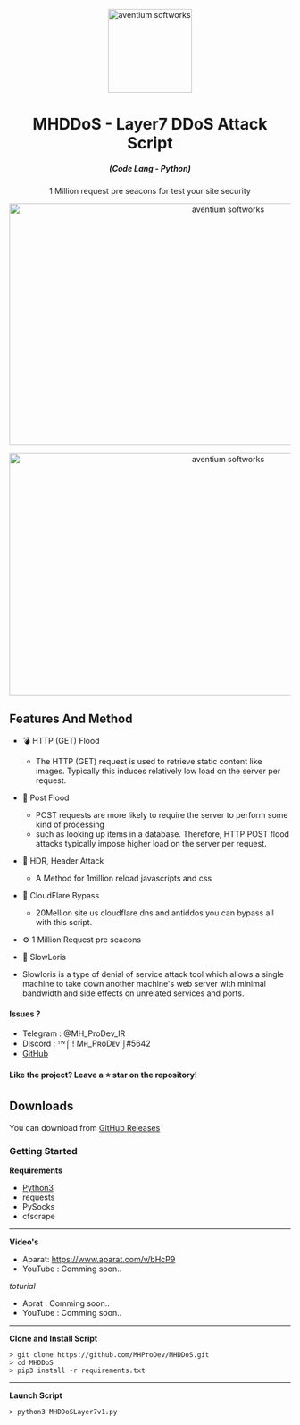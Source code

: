 <p align="center"><img src="./screenshot/logo.ico" width="150px" height="150px" alt="aventium softworks"></p>

<h1 align="center">MHDDoS - Layer7 DDoS Attack Script</h1>

<em><h5 align="center">(Code Lang - Python)</h5></em>


<p align="center">1 Million request pre seacons for test your site security</p>

<p align="center"><img src="https://i.imgur.com/Mo99oLm.png" width="768" height="433" alt="aventium softworks"></p>
<p align="center"><img src="https://i.imgur.com/aNrHJcA.png" width="768" height="433" alt="aventium softworks"></p>

## Features And Method

* 💣 HTTP (GET) Flood
  * The HTTP (GET) request is used to retrieve static content like images. Typically this induces relatively low load on the server per request.
  
* 🔪 Post Flood
  * POST requests are more likely to require the server to perform some kind of processing
  * such as looking up items in a database. Therefore, HTTP POST flood attacks typically impose higher load on the server per request.
  
* 🏹 HDR, Header Attack
  * A Method for 1million reload javascripts and css 
  
* 🧨 CloudFlare Bypass
  * 20Mellion site us cloudflare dns and antiddos you can bypass all with this script.
  
* ⚙️ 1 Million Request pre seacons

* 🎩 SlowLoris
 * Slowloris is a type of denial of service attack tool which allows a single machine to take down another machine's web server with minimal bandwidth and side effects on unrelated services and ports.

#### Issues ? 
 * Telegram : @MH_ProDev_IR
 * Discord : ᵀᵂ⌠ ! Mʜ_PʀᴏDᴇᴠ ⌡#5642
 * [GitHub][github]
#### Like the project? Leave a ⭐ star on the repository!

## Downloads

You can download from [GitHub Releases](https://github.com/MHProDev/MHDDoS/releases)

### Getting Started

**Requirements**

* [Python3][python3]
* requests
* PySocks
* cfscrape

---

**Video's**

* Aparat: https://www.aparat.com/v/bHcP9
* YouTube : Comming soon..

*toturial*

* Aprat : Comming soon..
* YouTube : Comming soon..

---

**Clone and Install Script**

```console
> git clone https://github.com/MHProDev/MHDDoS.git
> cd MHDDoS
> pip3 install -r requirements.txt
```

---

**Launch Script**

```console
> python3 MHDDoSLayer7v1.py
```

[python3]: https://python.org 'Python3'
[github]: https://github.com/MHProDev/MHDDoS/issues 'GitHub'
